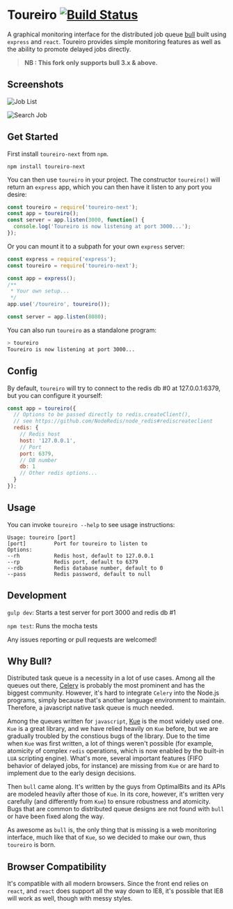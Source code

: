 # Toureiro [![Build Status](https://travis-ci.org/node-packages/Toureiro.svg?branch=master)](https://travis-ci.org/node-packages/Toureiro)


A graphical monitoring interface for the distributed job queue [bull](https://github.com/OptimalBits/bull) built using `express` and `react`. Toureiro provides simple monitoring features as well as the ability to promote delayed jobs directly.

> **NB : This fork only supports bull 3.x & above.**

## Screenshots

![Job List](https://raw.githubusercontent.com/Epharmix/Toureiro/screenshots/public/screenshots/Job%20List.png "Job List")

![Search Job](https://raw.githubusercontent.com/Epharmix/Toureiro/screenshots/public/screenshots/Search%20Job.png "Search Job")

## Get Started

First install `toureiro-next` from `npm`.

```
npm install toureiro-next
```

You can then use `toureiro` in your project. The constructor `toureiro()` will return an `express` app, which you can then have it listen to any port you desire:

```javascript
const toureiro = require('toureiro-next');
const app = toureiro();
const server = app.listen(3000, function() {
  console.log('Toureiro is now listening at port 3000...');
});
```

Or you can mount it to a subpath for your own `express` server:

```javascript
const express = require('express');
const toureiro = require('toureiro-next');

const app = express();
/**
 * Your own setup...
 */
app.use('/toureiro', toureiro());

const server = app.listen(8080);
```

You can also run `toureiro` as a standalone program:

```bash
> toureiro
Toureiro is now listening at port 3000...
```

## Config

By default, `toureiro` will try to connect to the redis db #0 at 127.0.0.1:6379, but you can configure it yourself:

```javascript
const app = toureiro({
  // Options to be passed directly to redis.createClient(),
  // see https://github.com/NodeRedis/node_redis#rediscreateclient
  redis: {
    // Redis host
    host: '127.0.0.1',
    // Port
    port: 6379,
    // DB number
    db: 1
    // Other redis options...
  }
});
```

## Usage

You can invoke `toureiro --help` to see usage instructions:

```
Usage: toureiro [port]
[port]         Port for toureiro to listen to
Options:
--rh           Redis host, default to 127.0.0.1
--rp           Redis port, default to 6379
--rdb          Redis database number, default to 0
--pass         Redis password, default to null
```

## Development

`gulp dev`: Starts a test server for port 3000 and redis db #1

`npm test`: Runs the mocha tests

Any issues reporting or pull requests are welcomed!

## Why Bull?

Distributed task queue is a necessity in a lot of use cases. Among all the queues out there, [Celery](http://www.celeryproject.org/) is probably the most prominent and has the biggest community. However, it's hard to integrate `Celery` into the Node.js programs, simply because that's another language environment to maintain. Therefore, a javascript native task queue is much needed.

Among the queues written for `javascript`, [Kue](https://github.com/Automattic/kue.git) is the most widely used one. `Kue` is a great library, and we have relied heavily on `Kue` before, but we are gradually troubled by the constious bugs of the library. Due to the time when `Kue` was first written, a lot of things weren't possible (for example, atomicity of complex `redis` operations, which is now enabled by the built-in `LUA` scripting engine). What's more, several important features (FIFO behavior of delayed jobs, for instance) are missing from `Kue` or are hard to implement due to the early design decisions.

Then `bull` came along. It's written by the guys from OptimalBits and its APIs are modeled heavily after those of `Kue`. In its core, however, it's written very carefully (and differently from `Kue`) to ensure robustness and atomicity. Bugs that are common to distributed queue designs are not found with `bull` or have been fixed along the way.

As awesome as `bull` is, the only thing that is missing is a web monitoring interface, much like that of `Kue`, so we decided to make our own, thus `toureiro` is born.

## Browser Compatibility

It's compatible with all modern browsers. Since the front end relies on `react`, and `react` does support all the way down to IE8, it's possible that IE8 will work as well, though with messy styles.
